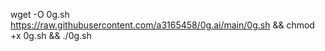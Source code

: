 wget -O 0g.sh https://raw.githubusercontent.com/a3165458/0g.ai/main/0g.sh && chmod +x 0g.sh && ./0g.sh


